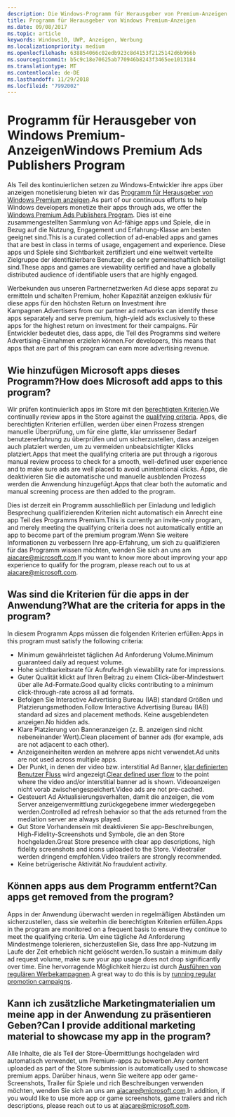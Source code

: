 ```yaml
---
description: Die Windows-Programm für Herausgeber von Premium-Anzeigen einer zusammengestellten Sammlung von Ad-fähige apps besteht aus, die Partner-Anzeigennetzwerken mit Premium, abzielen können hoher Kapazität anzeigen. In diesem Programm Apps, die in Bezug auf die Nutzung, Engagement und Erfahrung-Klasse am besten geeignet sind.
title: Programm für Herausgeber von Windows Premium-Anzeigen
ms.date: 09/08/2017
ms.topic: article
keywords: Windows10, UWP, Anzeigen, Werbung
ms.localizationpriority: medium
ms.openlocfilehash: 638854066c02edb923c8d4153f2125142d6b966b
ms.sourcegitcommit: b5c9c18e70625ab770946b8243f3465ee1013184
ms.translationtype: MT
ms.contentlocale: de-DE
ms.lasthandoff: 11/29/2018
ms.locfileid: "7992002"
---
```

# <a name="windows-premium-ads-publishers-program"></a><span data-ttu-id="74414-105">Programm für Herausgeber von Windows Premium-Anzeigen</span><span class="sxs-lookup"><span data-stu-id="74414-105">Windows Premium Ads Publishers Program</span></span>

<span data-ttu-id="74414-106">Als Teil des kontinuierlichen setzen zu Windows-Entwickler ihre apps über anzeigen monetisierung bieten wir das [Programm für Herausgeber von Windows Premium anzeigen](http://www.windowspremiumapps.com).</span><span class="sxs-lookup"><span data-stu-id="74414-106">As part of our continuous efforts to help Windows developers monetize their apps through ads, we offer the [Windows Premium Ads Publishers Program](http://www.windowspremiumapps.com).</span></span> <span data-ttu-id="74414-107">Dies ist eine zusammengestellten Sammlung von Ad-fähige apps und Spiele, die in Bezug auf die Nutzung, Engagement und Erfahrung-Klasse am besten geeignet sind.</span><span class="sxs-lookup"><span data-stu-id="74414-107">This is a curated collection of ad-enabled apps and games that are best in class in terms of usage, engagement and experience.</span></span> <span data-ttu-id="74414-108">Diese apps und Spiele sind Sichtbarkeit zertifiziert und eine weltweit verteilte Zielgruppe der identifizierbare Benutzer, die sehr gemeinschaftlich beteiligt sind.</span><span class="sxs-lookup"><span data-stu-id="74414-108">These apps and games are viewability certified and have a globally distributed audience of identifiable users that are highly engaged.</span></span>

<span data-ttu-id="74414-109">Werbekunden aus unseren Partnernetzwerken Ad diese apps separat zu ermitteln und schalten Premium, hoher Kapazität anzeigen exklusiv für diese apps für den höchsten Return on Investment ihre Kampagnen.</span><span class="sxs-lookup"><span data-stu-id="74414-109">Advertisers from our partner ad networks can identify these apps separately and serve premium, high-yield ads exclusively to these apps for the highest return on investment for their campaigns.</span></span> <span data-ttu-id="74414-110">Für Entwickler bedeutet dies, dass apps, die Teil des Programms sind weitere Advertising-Einnahmen erzielen können.</span><span class="sxs-lookup"><span data-stu-id="74414-110">For developers, this means that apps that are part of this program can earn more advertising revenue.</span></span>

## <a name="how-does-microsoft-add-apps-to-this-program"></a><span data-ttu-id="74414-111">Wie hinzufügen Microsoft apps dieses Programm?</span><span class="sxs-lookup"><span data-stu-id="74414-111">How does Microsoft add apps to this program?</span></span> 

<span data-ttu-id="74414-112">Wir prüfen kontinuierlich apps im Store mit den [berechtigten Kriterien](#what-are-the-criteria-for-apps-in-the-program).</span><span class="sxs-lookup"><span data-stu-id="74414-112">We continually review apps in the Store against the [qualifying criteria](#what-are-the-criteria-for-apps-in-the-program).</span></span> <span data-ttu-id="74414-113">Apps, die berechtigten Kriterien erfüllen, werden über einen Prozess strengen manuelle Überprüfung, um für eine glatte, klar umrissener Bedarf benutzererfahrung zu überprüfen und um sicherzustellen, dass anzeigen auch platziert werden, um zu vermeiden unbeabsichtigter Klicks platziert.</span><span class="sxs-lookup"><span data-stu-id="74414-113">Apps that meet the qualifying criteria are put through a rigorous manual review process to check for a smooth, well-defined user experience and to make sure ads are well placed to avoid unintentional clicks.</span></span> <span data-ttu-id="74414-114">Apps, die deaktivieren Sie die automatische und manuelle ausblenden Prozess werden die Anwendung hinzugefügt.</span><span class="sxs-lookup"><span data-stu-id="74414-114">Apps that clear both the automatic and manual screening process are then added to the program.</span></span>

<span data-ttu-id="74414-115">Dies ist derzeit ein Programm ausschließlich per Einladung und lediglich Besprechung qualifizierenden Kriterien nicht automatisch ein Anrecht eine app Teil des Programms Premium.</span><span class="sxs-lookup"><span data-stu-id="74414-115">This is currently an invite-only program, and merely meeting the qualifying criteria does not automatically entitle an app to become part of the premium program.</span></span><span data-ttu-id="74414-116">Wenn Sie weitere Informationen zu verbessern Ihre app-Erfahrung, um sich zu qualifizieren für das Programm wissen möchten, wenden Sie sich an uns am aiacare@microsoft.com.</span><span class="sxs-lookup"><span data-stu-id="74414-116">If you want to know more about improving your app experience to qualify for the program, please reach out to us at aiacare@microsoft.com.</span></span>

## <a name="what-are-the-criteria-for-apps-in-the-program"></a><span data-ttu-id="74414-117">Was sind die Kriterien für die apps in der Anwendung?</span><span class="sxs-lookup"><span data-stu-id="74414-117">What are the criteria for apps in the program?</span></span>

<span data-ttu-id="74414-118">In diesem Programm Apps müssen die folgenden Kriterien erfüllen:</span><span class="sxs-lookup"><span data-stu-id="74414-118">Apps in this program must satisfy the following criteria:</span></span>

* <span data-ttu-id="74414-119">Minimum gewährleistet täglichen Ad Anforderung Volume.</span><span class="sxs-lookup"><span data-stu-id="74414-119">Minimum guaranteed daily ad request volume.</span></span> 
* <span data-ttu-id="74414-120">Hohe sichtbarkeitsrate für Aufrufe.</span><span class="sxs-lookup"><span data-stu-id="74414-120">High viewability rate for impressions.</span></span> 
* <span data-ttu-id="74414-121">Guter Qualität klickt auf Ihren Beitrag zu einem Click-über-Mindestwert über alle Ad-Formate.</span><span class="sxs-lookup"><span data-stu-id="74414-121">Good quality clicks contributing to a minimum click-through-rate across all ad formats.</span></span> 
* <span data-ttu-id="74414-122">Befolgen Sie Interactive Advertising Bureau (IAB) standard Größen und Platzierungsmethoden.</span><span class="sxs-lookup"><span data-stu-id="74414-122">Follow Interactive Advertising Bureau (IAB) standard ad sizes and placement methods.</span></span> <span data-ttu-id="74414-123">Keine ausgeblendeten anzeigen.</span><span class="sxs-lookup"><span data-stu-id="74414-123">No hidden ads.</span></span>
* <span data-ttu-id="74414-124">Klare Platzierung von Banneranzeigen (z. B. anzeigen sind nicht nebeneinander Wert).</span><span class="sxs-lookup"><span data-stu-id="74414-124">Clean placement of banner ads (for example, ads are not adjacent to each other).</span></span>
* <span data-ttu-id="74414-125">Anzeigeneinheiten werden an mehrere apps nicht verwendet.</span><span class="sxs-lookup"><span data-stu-id="74414-125">Ad units are not used across multiple apps.</span></span>
* <span data-ttu-id="74414-126">Der Punkt, in denen der video bzw. interstitial Ad Banner, [klar definierten Benutzer Fluss](https://blogs.windows.com/buildingapps/2017/08/31/best-practices-using-video-ads-windows-apps/) wird angezeigt.</span><span class="sxs-lookup"><span data-stu-id="74414-126">[Clear defined user flow](https://blogs.windows.com/buildingapps/2017/08/31/best-practices-using-video-ads-windows-apps/) to the point where the video and/or interstitial banner ad is shown.</span></span> <span data-ttu-id="74414-127">Videoanzeigen nicht vorab zwischengespeichert.</span><span class="sxs-lookup"><span data-stu-id="74414-127">Video ads are not pre-cached.</span></span> 
* <span data-ttu-id="74414-128">Gesteuert Ad Aktualisierungsverhalten, damit die anzeigen, die vom Server anzeigenvermittlung zurückgegebene immer wiedergegeben werden.</span><span class="sxs-lookup"><span data-stu-id="74414-128">Controlled ad refresh behavior so that the ads returned from the mediation server are always played.</span></span>
* <span data-ttu-id="74414-129">Gut Store Vorhandensein mit deaktivieren Sie app-Beschreibungen, High-Fidelity-Screenshots und Symbole, die an den Store hochgeladen.</span><span class="sxs-lookup"><span data-stu-id="74414-129">Great Store presence with clear app descriptions, high fidelity screenshots and icons uploaded to the Store.</span></span> <span data-ttu-id="74414-130">Videotrailer werden dringend empfohlen.</span><span class="sxs-lookup"><span data-stu-id="74414-130">Video trailers are strongly recommended.</span></span>
* <span data-ttu-id="74414-131">Keine betrügerische Aktivität.</span><span class="sxs-lookup"><span data-stu-id="74414-131">No fraudulent activity.</span></span>

## <a name="can-apps-get-removed-from-the-program"></a><span data-ttu-id="74414-132">Können apps aus dem Programm entfernt?</span><span class="sxs-lookup"><span data-stu-id="74414-132">Can apps get removed from the program?</span></span>

<span data-ttu-id="74414-133">Apps in der Anwendung überwacht werden in regelmäßigen Abständen um sicherzustellen, dass sie weiterhin die berechtigten Kriterien erfüllen.</span><span class="sxs-lookup"><span data-stu-id="74414-133">Apps in the program are monitored on a frequent basis to ensure they continue to meet the qualifying criteria.</span></span> <span data-ttu-id="74414-134">Um eine tägliche Ad Anforderung Mindestmenge tolerieren, sicherzustellen Sie, dass Ihre app-Nutzung im Laufe der Zeit erheblich nicht gelöscht werden.</span><span class="sxs-lookup"><span data-stu-id="74414-134">To sustain a minimum daily ad request volume, make sure your app usage does not drop significantly over time.</span></span> <span data-ttu-id="74414-135">Eine hervorragende Möglichkeit hierzu ist durch [Ausführen von regulären Werbekampagnen](https://developer.microsoft.com/en-us/store/promote-your-apps).</span><span class="sxs-lookup"><span data-stu-id="74414-135">A great way to do this is by [running regular promotion campaigns](https://developer.microsoft.com/en-us/store/promote-your-apps).</span></span>

## <a name="can-i-provide-additional-marketing-material-to-showcase-my-app-in-the-program"></a><span data-ttu-id="74414-136">Kann ich zusätzliche Marketingmaterialien um meine app in der Anwendung zu präsentieren Geben?</span><span class="sxs-lookup"><span data-stu-id="74414-136">Can I provide additional marketing material to showcase my app in the program?</span></span> 

<span data-ttu-id="74414-137">Alle Inhalte, die als Teil der Store-Übermittlungs hochgeladen wird automatisch verwendet, um Premium-apps zu bewerben.</span><span class="sxs-lookup"><span data-stu-id="74414-137">Any content uploaded as part of the Store submission is automatically used to showcase premium apps.</span></span> <span data-ttu-id="74414-138">Darüber hinaus, wenn Sie weitere app oder game-Screenshots, Trailer für Spiele und rich Beschreibungen verwenden möchten, wenden Sie sich an uns am aiacare@microsoft.com.</span><span class="sxs-lookup"><span data-stu-id="74414-138">In addition, if you would like to use more app or game screenshots, game trailers and rich descriptions, please reach out to us at aiacare@microsoft.com.</span></span>
